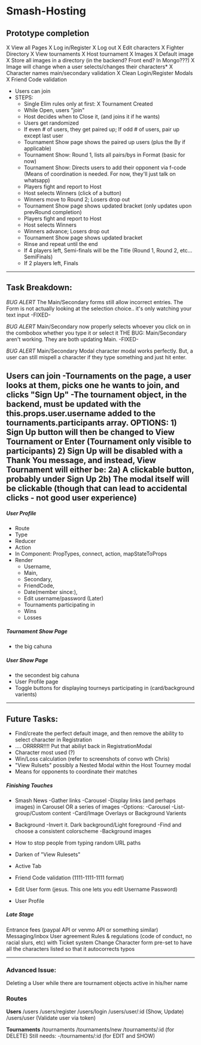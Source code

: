 # Smash-Hosting

## Prototype completion
X View all Pages
X Log in/Register
X Log out
X Edit characters
X Fighter Directory 
X View tournaments
X Host tournament
X Images
	X Default image
	X Store all images in a directory (in the backend? Front end? In Mongo???)
	X Image will change when a user selects/changes their characters*
X Character names main/secondary validation
X Clean Login/Register Modals
X Friend Code validation
- Users can join
- STEPS:
	* Single Elim rules only at first:
	X Tournament Created
	- While Open, users "join"
	- Host decides when to Close it, (and joins it if he wants)
	- Users get randomized
	- If even # of users, they get paired up; If odd # of users, pair up except last user
	- Tournament Show page shows the paired up users (plus the By if applicable)
	- Tournament Show: Round 1, lists all pairs/bys in Format (basic for now)
	- Tournament Show: Directs users to add their opponent via f-code
		(Means of coordination is needed.  For now, they'll just talk on whatsapp)
	- Players fight and report to Host
	- Host selects Winners (click of a button)
	- Winners move to Round 2; Losers drop out
	- Tournament Show page shows updated bracket (only updates upon prevRound completion)
	- Players fight and report to Host
	- Host selects Winners
	- Winners advance; Losers drop out
	- Tournament Show page shows updated bracket
	- Rinse and repeat until the end
	- If 4 players left, Semi-finals will be the Title (Round 1, Round 2, etc... SemiFinals)
	- If 2 players left, Finals



--------------------------------------------------------------------------------------------------------------



## Task Breakdown:
*BUG ALERT*
The Main/Secondary forms still allow incorrect entries.
The Form is not actually looking at the selection choice.. it's only watching your text input
-FIXED-

*BUG ALERT*
Main/Secondary now properly selects whoever you click on in the combobox whether you type it or select it
THE BUG: Main/Secondary aren't working.  They are both updating Main.
-FIXED-

*BUG ALERT*
Main/Secondary Modal character modal works perfectly. But, a user can still mispell a character if they type something and just hit enter.

__Users can join__
-Tournaments on the page, a user looks at them, picks one he wants to join, and clicks "Sign Up"
-The tournament object, in the backend, must be updated with the this.props.user.username added to the tournaments.participants array.
OPTIONS:
	1) Sign Up button will then be changed to View Tournament or Enter (Tournament only visible to participants)
	2) Sign Up will be disabled with a Thank You message, and instead, View Tournament will either be:
		2a) A clickable  button, probably under Sign Up
		2b) The modal itself will be clickable (though that can lead to accidental clicks - not good user experience)
-




##### User Profile
- Route
- Type
- Reducer
- Action
- In Component: PropTypes, connect, action, mapStateToProps
- Render
	- Username, 
	- Main, 
	- Secondary, 
	- FriendCode, 
	- Date(member since:), 
	- Edit username/password (Later)
	- Tournaments participating in
	- Wins
	- Losses



##### Tournament Show Page
- the big cahuna



##### User Show Page
- the secondest big cahuna
- User Profile page
- Toggle buttons for displaying tourneys participating in (card/background varients)



---------------------------------------------------------------------------------------------------------------



## Future Tasks:

- Find/create the perfect default image, and then remove the ability to select character in Registration
- .... ORRRRR!!!! Put that abiliyt back in RegistrationModal
- Character most used (?)
- Win/Loss calculation (refer to screenshots of convo wth Chris)
- "View Rulsets" possibly a Nested Modal within the Host Tourney modal
- Means for opponents to coordinate their matches



##### Finishing Touches
- Smash News 
	-Gather links
	-Carousel
	-Display links (and perhaps images) in Carousel OR a series of images
		-Options:
			-Carousel
			-List-group/Custom content
			-Card/Image Overlays or Background Varients

- Background
	-Invert it.  Dark background/Light foreground
	-Find and choose a consistent colorscheme
	-Background images

- How to stop people from typing random URL paths

- Darken <CardHeader> of "View Rulesets"

- Active Tab

- Friend Code validation (1111-1111-1111 format)

- Edit User form (jesus.  This one lets you edit Username Password)

- User Profile



##### Late Stage
Entrance fees (paypal API or venmo API or something similar)
Messaging/inbox
User agreement
Rules & regulations (code of conduct, no racial slurs, etc)
with Ticket system
Change Character form pre-set to have all the characters listed so that it autocorrects typos



-------------------------------------------------------------------------------------------------------------



### Advanced Issue:
Deleting a User while there are tournament objects active in his/her name



### Routes
__Users__
/users
/users/register
/users/login
/users/user/:id (Show, Update)
/users/user (Validate user via token)

__Tournaments__
/tournaments
/tournaments/new
/tournaments/:id (for DELETE)
Still needs:
	-/tournaments/:id (for EDIT and SHOW)